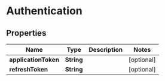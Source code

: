 

# Authentication


## Properties

Name | Type | Description | Notes
------------ | ------------- | ------------- | -------------
**applicationToken** | **String** |  |  [optional]
**refreshToken** | **String** |  |  [optional]



